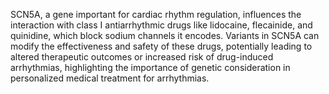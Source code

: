 SCN5A, a gene important for cardiac rhythm regulation, influences the interaction with class I antiarrhythmic drugs like lidocaine, flecainide, and quinidine, which block sodium channels it encodes. Variants in SCN5A can modify the effectiveness and safety of these drugs, potentially leading to altered therapeutic outcomes or increased risk of drug-induced arrhythmias, highlighting the importance of genetic consideration in personalized medical treatment for arrhythmias.